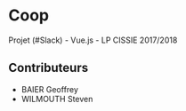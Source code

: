 # Coop
Projet (#Slack)  - Vue.js - LP CISSIE 2017/2018

## Contributeurs
- BAIER Geoffrey
- WILMOUTH Steven
